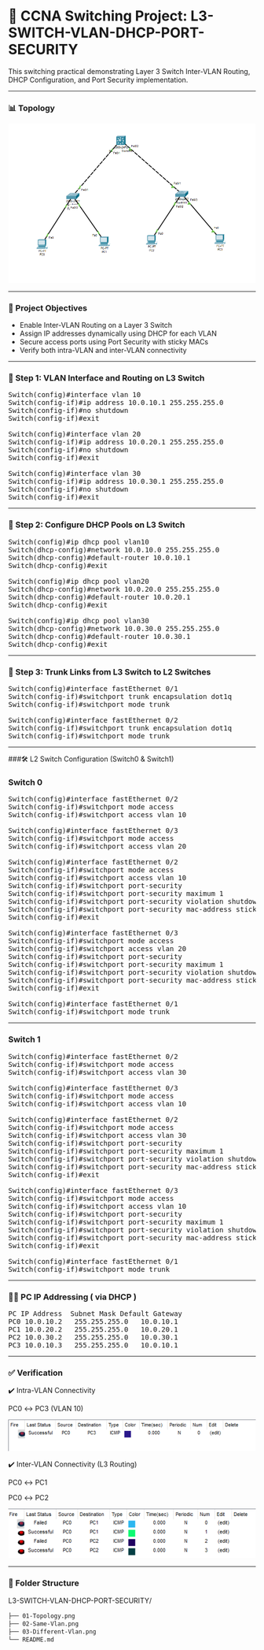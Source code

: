 # 🔧  CCNA Switching Project: L3-SWITCH-VLAN-DHCP-PORT-SECURITY

This switching practical demonstrating Layer 3 Switch Inter-VLAN Routing, DHCP Configuration, and Port Security implementation.

---

### 📊 Topology 

![Topology](01-Topology.png)

---

### 🌟 Project Objectives

- Enable Inter-VLAN Routing on a Layer 3 Switch
- Assign IP addresses dynamically using DHCP for each VLAN
- Secure access ports using Port Security with sticky MACs
- Verify both intra-VLAN and inter-VLAN connectivity

---

### 🔹 Step 1: VLAN Interface and Routing on L3 Switch

<pre>Switch(config)#interface vlan 10
Switch(config-if)#ip address 10.0.10.1 255.255.255.0
Switch(config-if)#no shutdown 
Switch(config-if)#exit

Switch(config)#interface vlan 20
Switch(config-if)#ip address 10.0.20.1 255.255.255.0
Switch(config-if)#no shutdown 
Switch(config-if)#exit

Switch(config)#interface vlan 30
Switch(config-if)#ip address 10.0.30.1 255.255.255.0
Switch(config-if)#no shutdown 
Switch(config-if)#exit</pre>

---

### 🔹 Step 2: Configure DHCP Pools on L3 Switch

<pre>Switch(config)#ip dhcp pool vlan10
Switch(dhcp-config)#network 10.0.10.0 255.255.255.0
Switch(dhcp-config)#default-router 10.0.10.1
Switch(dhcp-config)#exit

Switch(config)#ip dhcp pool vlan20
Switch(dhcp-config)#network 10.0.20.0 255.255.255.0
Switch(dhcp-config)#default-router 10.0.20.1
Switch(dhcp-config)#exit

Switch(config)#ip dhcp pool vlan30
Switch(dhcp-config)#network 10.0.30.0 255.255.255.0
Switch(dhcp-config)#default-router 10.0.30.1
Switch(dhcp-config)#exit</pre>

---

### 🔹 Step 3: Trunk Links from L3 Switch to L2 Switches

<pre>Switch(config)#interface fastEthernet 0/1
Switch(config-if)#switchport trunk encapsulation dot1q
Switch(config-if)#switchport mode trunk 

Switch(config)#interface fastEthernet 0/2
Switch(config-if)#switchport trunk encapsulation dot1q
Switch(config-if)#switchport mode trunk </pre>

---

###🛠️ L2 Switch Configuration (Switch0 & Switch1)

### Switch 0

<pre>Switch(config)#interface fastEthernet 0/2
Switch(config-if)#switchport mode access 
Switch(config-if)#switchport access vlan 10

Switch(config)#interface fastEthernet 0/3
Switch(config-if)#switchport mode access 
Switch(config-if)#switchport access vlan 20

Switch(config)#interface fastEthernet 0/2
Switch(config-if)#switchport mode access 
Switch(config-if)#switchport access vlan 10
Switch(config-if)#switchport port-security
Switch(config-if)#switchport port-security maximum 1
Switch(config-if)#switchport port-security violation shutdown
Switch(config-if)#switchport port-security mac-address sticky 
Switch(config-if)#exit

Switch(config)#interface fastEthernet 0/3
Switch(config-if)#switchport mode access 
Switch(config-if)#switchport access vlan 20
Switch(config-if)#switchport port-security
Switch(config-if)#switchport port-security maximum 1
Switch(config-if)#switchport port-security violation shutdown
Switch(config-if)#switchport port-security mac-address sticky 
Switch(config-if)#exit

Switch(config)#interface fastEthernet 0/1
Switch(config-if)#switchport mode trunk</pre>

---

### Switch 1

<pre>Switch(config)#interface fastEthernet 0/2
Switch(config-if)#switchport mode access 
Switch(config-if)#switchport access vlan 30

Switch(config)#interface fastEthernet 0/3
Switch(config-if)#switchport mode access 
Switch(config-if)#switchport access vlan 10

Switch(config)#interface fastEthernet 0/2
Switch(config-if)#switchport mode access 
Switch(config-if)#switchport access vlan 30
Switch(config-if)#switchport port-security
Switch(config-if)#switchport port-security maximum 1
Switch(config-if)#switchport port-security violation shutdown
Switch(config-if)#switchport port-security mac-address sticky 
Switch(config-if)#exit

Switch(config)#interface fastEthernet 0/3
Switch(config-if)#switchport mode access 
Switch(config-if)#switchport access vlan 10
Switch(config-if)#switchport port-security
Switch(config-if)#switchport port-security maximum 1
Switch(config-if)#switchport port-security violation shutdown
Switch(config-if)#switchport port-security mac-address sticky 
Switch(config-if)#exit

Switch(config)#interface fastEthernet 0/1
Switch(config-if)#switchport mode trunk</pre>

---

### 🧑‍💻 PC IP Addressing ( via DHCP )

<pre>PC	IP Address	Subnet Mask	Default Gateway
PC0	10.0.10.2	255.255.255.0	10.0.10.1
PC1	10.0.20.2	255.255.255.0	10.0.20.1
PC2	10.0.30.2	255.255.255.0	10.0.30.1
PC3	10.0.10.3	255.255.255.0	10.0.10.1</pre>

---

### ✅ Verification

✔️ Intra-VLAN Connectivity

PC0 ↔ PC3 (VLAN 10)

![Same-Vlan](02-Same-Vlan.png)

✔️ Inter-VLAN Connectivity (L3 Routing)

PC0 ↔ PC1

PC0 ↔ PC2

![Different-Vlan](03-Different-Vlan.png)

---

### 📂 Folder Structure

L3-SWITCH-VLAN-DHCP-PORT-SECURITY/

    ├── 01-Topology.png
    ├── 02-Same-Vlan.png
    ├── 03-Different-Vlan.png
    └── README.md
